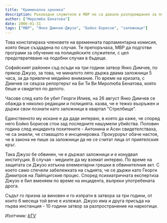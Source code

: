 ```yaml
---
title: "Криминална хроника"
description: Ръководни служители в МВР не са давали разпореждания за полицейско насилие и нямат вина за смъртта на Ангел Димитров-Чората, който почина при арест в Благоевград миналата година.
author: ["Миролюба Бенатова"]
date: 2006-01-31
tags: ["МВР", "Янко Димчев-Джузо", "Бойко Борисов", "заложници"]
---
```


Това констатираха членовете на временната парламентарна комисия, която беше създадена по случая. Те препоръчаха, МВР да подготви програми за обучение на полицейските служители, с цел предотвратяване на подобни случаи в бъдеще.

Софийският районен съд осъди на три години затвор Янко Димчев, по прякор Джузо, за това, че миналото лято държа двама заложници 5 часа, за да привлече медийно внимание. По време на кризата, с Димчев се свърза репортерът на Би Ти Ви Миролюба Бенатова, която беше и свидетел по делото.

Часове след като бе убит Георги Илиев, на 26 август Янко Димчев се обажда в няколко редакции и полицията. казва, че е тежко въоръжен и държи свои познати като заложници в квартал "Стрелбище".

Единственото му искане е да даде интервю, в което да каже, че според него Бойко Борисов стои зад последните нашумели убийства. Половин година след инцидента похитените - Антонина и Асен свидетелстваха, че са знаели, че ставащото е инсценировка. Прокурорът обаче настоя, че в закона не пише за заложници да не се считат лица от приятелския кръг.

Така Джузо бе обвинен, че е държал заложници и е изнудвал институция. В случая - медиите да му вземат интервю. По време на защитата си Джузо изтъкна елементарни грешки в обвинителния акт. С което само спечели забележката на съдията, че се държи като Георги Димитров на Лайпцигския процес. Според психиатричната експертиза Джузо е бил вменяем по време на инцидента, въпреки употребената дрога.

Съдът го призна за виновен и го изпрати в затвора за три години, от които 6 месеца той вече е излежал. Джузо има и друга присъда на първа инстанция - 10 години затвор за разпространение на наркотици.

*Изотчник: [bTV](https://btvnovinite.bg/46686-Kriminalna_hronika.html)*
